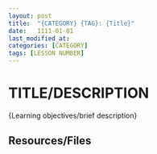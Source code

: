 ```yaml
---
layout: post
title:  "{CATEGORY} {TAG}: {Title}"
date:   1111-01-01
last_modified_at: 
categories: [CATEGORY]
tags: [LESSON NUMBER]
---
```


# TITLE/DESCRIPTION
{Learning objectives/brief description}


## Resources/Files 
[]()
